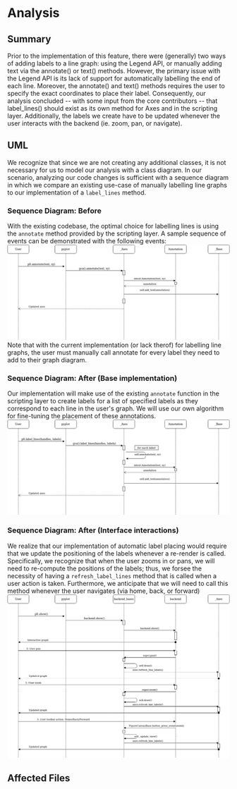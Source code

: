 # Analysis
## Summary
Prior to the implementation of this feature, there were (generally) two ways of adding labels to a line graph: using the Legend API, or manually adding text via the annotate() or text() methods. However, the primary issue with the Legend API is its lack of support for automatically labelling the end of each line. Moreover, the annotate() and text() methods requires the user to specify the exact coordinates to place their label. Consequently, our analysis concluded -- with some input from the core contributors -- that label_lines() should exist as its own method for Axes and in the scripting layer. Additionally, the labels we create have to be updated whenever the user interacts with the backend (ie. zoom, pan, or navigate).
## UML
We recognize that since we are not creating any additional classes, it is not necessary for us to model our analysis with a class diagram. In our scenario, analyzing our code changes is sufficient with a sequence diagram in which we compare an existing use-case of manually labelling line graphs to our implementation of a `label_lines` method. 
### Sequence Diagram: Before
With the existing codebase, the optimal choice for labelling lines is using the `annotate` method provided by the scripting layer. A sample sequence of events can be demonstrated with the following events:
![Sequence Diagram: Before](https://github.com/CSCD01/team_20-project/blob/master/deliverables/4/2-analysis/D4-SequenceDiagram_before.jpg)
Note that with the current implementation (or lack therof) for labelling line graphs, the user must manually call annotate for every label they need to add to their graph diagram.
### Sequence Diagram: After (Base implementation)
Our implementation will make use of the existing `annotate` function in the scripting layer to create labels for a list of specified labels as they correspond to each line in the user's graph. We will use our own algorithm for fine-tuning the placement of these annotations.
![Sequence Diagram: After(1)](https://github.com/CSCD01/team_20-project/blob/master/deliverables/4/2-analysis/D4-SequenceDiagram_after_base.jpg)
### Sequence Diagram: After (Interface interactions)
We realize that our implementation of automatic label placing would require that we update the positioning of the labels whenever a re-render is called. Specifically, we recognize that when the user zooms in or pans, we will need to re-compute the positions of the labels; thus, we forsee the necessity of having a `refresh_label_lines` method that is called when a user action is taken. Furthermore, we anticipate that we will need to call this method whenever the user navigates (via home, back, or forward)
![Sequence Diagram: After(2)](https://github.com/CSCD01/team_20-project/blob/master/deliverables/4/2-analysis/D4-SequenceDiagram_after_interactions.jpg)
## Affected Files